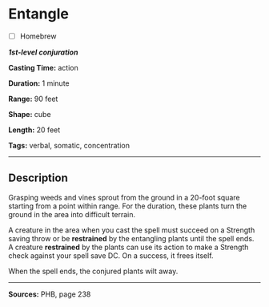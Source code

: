 # Entangle

- [ ] Homebrew

***1st-level conjuration***

**Casting Time:** action

**Duration:** 1 minute

**Range:** 90 feet

**Shape:** cube

**Length:** 20 feet

**Tags:** verbal, somatic, concentration

---

## Description
Grasping weeds and vines sprout from the ground in a 20-foot square starting from a point within range.
For the duration, these plants turn the ground in the area into difficult terrain.

A creature in the area when you cast the spell must succeed on a Strength saving throw or be **restrained** by the entangling plants until the spell ends.
A creature **restrained** by the plants can use its action to make a Strength check against your spell save DC.
On a success, it frees itself.

When the spell ends, the conjured plants wilt away.

---

**Sources:** PHB, page 238
